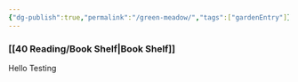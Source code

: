 ```yaml
---
{"dg-publish":true,"permalink":"/green-meadow/","tags":["gardenEntry"]}
---
```



### [[40 Reading/Book Shelf\|Book Shelf]]

Hello
Testing
